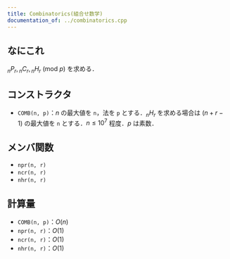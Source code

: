 ```yaml
---
title: Combinatorics(組合せ数学)
documentation_of: ../combinatorics.cpp
---
```


## なにこれ
${}_nP_r, {}_nC_r, {}_nH_r\ (\mathrm{mod}\ p)$ を求める．

## コンストラクタ
- `COMB(n, p)`：$n$ の最大値を `n`，法を `p` とする．${}_nH_r$ を求める場合は $(n+r-1)$ の最大値を `n` とする．$n \leq 10^7$ 程度．$p$ は素数．

## メンバ関数
- `npr(n, r)`
- `ncr(n, r)`
- `nhr(n, r)`

## 計算量
- `COMB(n, p)`：$O(n)$
- `npr(n, r)`：$O(1)$
- `ncr(n, r)`：$O(1)$
- `nhr(n, r)`：$O(1)$
